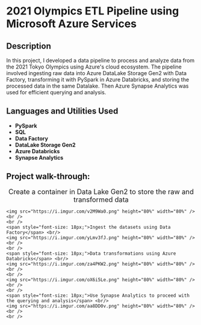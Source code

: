 <h1>2021 Olympics ETL Pipeline using Microsoft Azure Services</h1>


<h2>Description</h2>
In this project, I developed a data pipeline to process and analyze data from the 2021 Tokyo Olympics using Azure's cloud ecosystem. 
The pipeline involved ingesting raw data into Azure DataLake Storage Gen2 with Data Factory, transforming it with PySpark in Azure Databricks, and storing the processed data in the same Datalake. 
Then Azure Synapse Analytics was used for efficient querying and analysis. 
<br />


<h2>Languages and Utilities Used</h2>

- <b>PySpark</b> 
- <b>SQL</b>
- <b>Data Factory</b>
- <b>DataLake Storage Gen2</b>
- <b>Azure Databricks</b>
- <b>Synapse Analytics</b>

<h2>Project walk-through:</h2>

<p align="center">
    <span style="font-size: 18px;">Create a container in Data Lake Gen2 to store the raw and transformed data</span> <br/>

    <img src="https://i.imgur.com/v2M9Wa0.png" height="80%" width="80%" />
    <br />
    <br />
    <span style="font-size: 18px;">Ingest the datasets using Data Factory</span> <br/>
    <img src="https://i.imgur.com/yLmv3fJ.png" height="80%" width="80%" />
    <br />
    <br />
    <span style="font-size: 18px;">Data transformations using Azure Databricks</span> <br/>
    <img src="https://i.imgur.com/za4PKW2.png" height="80%" width="80%" />
    <br />
    <br />
    <img src="https://i.imgur.com/oX6i5Le.png" height="80%" width="80%" />
    <br />
    <br />
    <span style="font-size: 18px;">Use Synapse Analytics to proceed with the querying and analysis</span> <br/>
    <img src="https://i.imgur.com/aa8DD0v.png" height="80%" width="80%" />
    <br />
    <br />
</p>


<!--
 ```diff
- text in red
+ text in green
! text in orange
# text in gray
@@ text in purple (and bold)@@
```
--!>

